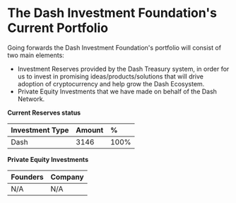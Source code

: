 The Dash Investment Foundation's Current Portfolio
========

Going forwards the Dash Investment Foundation's portfolio will consist of two main elements:

- Investment Reserves provided by the Dash Treasury system, in order for us to invest in promising ideas/products/solutions that will drive adoption of cryptocurrency and help grow the Dash Ecosystem.
- Private Equity Investments that we have made on behalf of the Dash Network.


**Current Reserves status**

|Investment Type | Amount | %|
|:--------|:----------|:----------|
|Dash|3146|100%|

**Private Equity Investments**


|Founders | Company |
|:--------|:----------|
|N/A|N/A|
